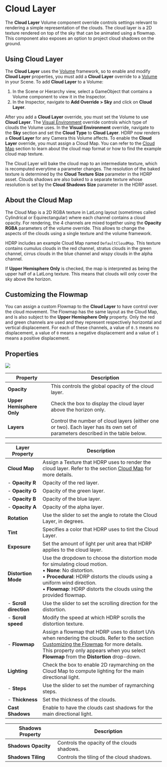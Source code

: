 # Cloud Layer

The **Cloud Layer** Volume component override controls settings relevant to rendering a simple representation of the clouds. The cloud layer is a 2D texture rendered on top of the sky that can be animated using a flowmap.
This component also exposes an option to project cloud shadows on the ground.

## Using Cloud Layer

The **Cloud Layer** uses the [Volume](Volumes.md) framework, so to enable and modify **Cloud Layer** properties, you must add a **Cloud Layer** override to a [Volume](Volumes.md) in your Scene. To add **Cloud Layer** to a Volume:

1. In the Scene or Hierarchy view, select a GameObject that contains a Volume component to view it in the Inspector.
2. In the Inspector, navigate to **Add Override > Sky** and click on **Cloud Layer**.

After you add a **Cloud Layer** override, you must set the Volume to use **Cloud Layer**. The [Visual Environment](Override-Visual-Environment.md) override controls which type of clouds the Volume uses. In the **Visual Environment** override, navigate to the **Sky** section and set the **Cloud Type** to **Cloud Layer**. HDRP now renders a **Cloud Layer** for any Camera this Volume affects.
To enable the **Cloud Layer** override, you must assign a Cloud Map. You can refer to the [Cloud Map](#CloudMap) section to learn about the cloud map format or how to find the example cloud map texture.

The Cloud Layer will bake the cloud map to an intermediate texture, which is recomputed everytime a parameter changes. The resolution of the baked texture is determined by the **Cloud Texture Size** parameter in the HDRP asset.
Clouds shadows are also baked to a separate texture whose resolution is set by the **Cloud Shadows Size** parameter in the HDRP asset.

<a name="CloudMap"></a>

## About the Cloud Map

The Cloud Map is a 2D RGBA texture in LatLong layout (sometimes called Cylindrical or Equirectangular) where each channel contains a cloud opacity. For rendering, the 4 channels are mixed together using the **Opacity RGBA** parameters of the volume override. This allows to change the aspects of the clouds using a single texture and the volume framework.

HDRP includes an example Cloud Map named `DefaultCloudMap`. This texture contains cumulus clouds in the red channel, stratus clouds in the green channel, cirrus clouds in the blue channel and wispy clouds in the alpha channel.

If **Upper Hemisphere Only** is checked, the map is interpreted as being the upper half of a LatLong texture. This means that clouds will only cover the sky above the horizon.

<a name="CustomizingFlowmap"></a>

## Customizing the Flowmap

You can assign a custom Flowmap to the **Cloud Layer** to have control over the cloud movement.
The Flowmap has the same layout as the Cloud Map, and is also subject to the **Upper Hemisphere Only** property.
Only the red and green channels are used and they represent respectively horizontal and vertical displacement. For each of these channels, a value of `0.5` means no displacement, a value of `0` means a negative displacement and a value of `1` means a positive displacement.

## Properties

![](Images/Override-CloudLayer.png)

| Property                      | Description                                                  |
| ----------------------------- | ------------------------------------------------------------ |
| **Opacity**                   | This controls the global opacity of the cloud layer. |
| **Upper Hemisphere Only**     | Check the box to display the cloud layer above the horizon only. |
| **Layers**                    | Control the number of cloud layers (either one or two). Each layer has its own set of parameters described in the table below. |

| Layer Property                | Description                                                  |
| ----------------------------- | ------------------------------------------------------------ |
| **Cloud Map**                 | Assign a Texture that HDRP uses to render the cloud layer. Refer to the section [Cloud Map](#CloudMap) for more details. |
| - **Opacity R**               | Opacity of the red layer. |
| - **Opacity G**               | Opacity of the green layer. |
| - **Opacity B**               | Opacity of the blue layer. |
| - **Opacity A**               | Opacity of the alpha layer. |
| **Rotation**                  | Use the slider to set the angle to rotate the Cloud Layer, in degrees. |
| **Tint**                      | Specifies a color that HDRP uses to tint the Cloud Layer. |
| **Exposure**                  | Set the amount of light per unit area that HDRP applies to the cloud layer. |
| **Distortion Mode**           | Use the dropdown to choose the distortion mode for simulating cloud motion.<br />&#8226; **None**: No distortion.<br />&#8226; **Procedural**: HDRP distorts the clouds using a uniform wind direction.<br />&#8226; **Flowmap**: HDRP distorts the clouds using the provided flowmap. |
| - **Scroll direction**        | Use the slider to set the scrolling direction for the distortion. |
| - **Scroll speed**            | Modify the speed at which HDRP scrolls the distortion texture. |
| - **Flowmap**                 | Assign a flowmap that HDRP uses to distort UVs when rendering the clouds. Refer to the section [Customizing the Flowmap](#CustomizingFlowmap) for more details.<br />This property only appears when you select **Flowmap** from the **Distortion** drop-down. |
| **Lighting**                  | Check the box to enable 2D raymarching on the Cloud Map to compute lighting for the main directional light. |
| - **Steps**                   | Use the slider to set the number of raymarching steps. |
| - **Thickness**               | Set the thickness of the clouds. |
| **Cast Shadows**              | Enable to have the clouds cast shadows for the main directional light. |

| Shadows Property              | Description                                                  |
| ----------------------------- | ------------------------------------------------------------ |
| **Shadows Opacity**           | Controls the opacity of the clouds shadows. |
| **Shadows Tiling**            | Controls the tiling of the cloud shadows. |
